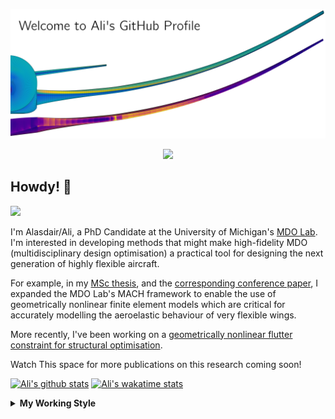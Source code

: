 <!--
# Welcome to Ali's github profile


-->

![banner](https://raw.githubusercontent.com/A-CGray/A-CGray/main/Images/GitHubProfileBanner.png)
<p align='center'>
<a href="https://www.linkedin.com/in/alasdaircgray/"><img height="30" src="https://github.com/WaylonWalker/WaylonWalker/blob/main/icon/linkedin.png?raw=true"></a>
</p>

## Howdy! 👋

![](https://komarev.com/ghpvc/?username=A-CGray&color=blue)

I'm Alasdair/Ali, a PhD Candidate at the University of Michigan's [MDO Lab](http://mdolab.engin.umich.edu).
I'm interested in developing methods that might make high-fidelity MDO (multidisciplinary design optimisation) a practical tool for designing the next generation of highly flexible aircraft.

For example, in my [MSc thesis](http://resolver.tudelft.nl/uuid:1a6b5001-d213-40d9-bc2c-5e831eda527d), and the [corresponding conference paper](https://www.researchgate.net/publication/348242101_Geometrically_Nonlinear_High-fidelity_Aerostructural_Optimization_for_Highly_Flexible_Wings), I expanded the MDO Lab's MACH framework to enable the use of geometrically nonlinear finite element models which are critical for accurately modelling the aeroelastic behaviour of very flexible wings.

More recently, I've been working on a [geometrically nonlinear flutter constraint for structural optimisation](https://www.researchgate.net/publication/357429071_High-Fidelity_Gradient-Based_Wing_Structural_Optimization_Including_a_Geometrically_Nonlinear_Flutter_Constraint).

Watch This space for more publications on this research coming soon!

<!--
**A-CGray/A-CGray** is a ✨ _special_ ✨ repository because its `README.md` (this file) appears on your GitHub profile.

Here are some ideas to get you started:

- 🔭 I’m currently working on ...
- 🌱 I’m currently learning ...
- 👯 I’m looking to collaborate on ...
- 🤔 I’m looking for help with ...
- 💬 Ask me about ...
- 📫 How to reach me: ...
- 😄 Pronouns: ...
- ⚡ Fun fact: ...
-->


[![Ali's github stats](https://github-readme-stats.vercel.app/api?username=A-CGray)](https://github.com/anuraghazra/github-readme-stats)
[![Ali's wakatime stats](https://github-readme-stats.vercel.app/api/wakatime?username=ACGray)](https://github.com/anuraghazra/github-readme-stats)


<details>
  <summary>
    <strong>My Working Style</strong>
  </summary>
  
  <!--START_SECTION:waka-->
![Code Time](http://img.shields.io/badge/Code%20Time-1%2C486%20hrs%2019%20mins-blue)

![Lines of code](https://img.shields.io/badge/From%20Hello%20World%20I%27ve%20Written-11%20Million%20lines%20of%20code-blue)

**I'm an Early 🐤** 

```text
🌞 Morning    85 commits     ████░░░░░░░░░░░░░░░░░░░░░   18.6% 
🌆 Daytime    171 commits    █████████░░░░░░░░░░░░░░░░   37.42% 
🌃 Evening    176 commits    █████████░░░░░░░░░░░░░░░░   38.51% 
🌙 Night      25 commits     █░░░░░░░░░░░░░░░░░░░░░░░░   5.47%

```
📅 **I'm Most Productive on Thursday** 

```text
Monday       62 commits     ███░░░░░░░░░░░░░░░░░░░░░░   13.57% 
Tuesday      68 commits     ███░░░░░░░░░░░░░░░░░░░░░░   14.88% 
Wednesday    65 commits     ███░░░░░░░░░░░░░░░░░░░░░░   14.22% 
Thursday     120 commits    ██████░░░░░░░░░░░░░░░░░░░   26.26% 
Friday       90 commits     █████░░░░░░░░░░░░░░░░░░░░   19.69% 
Saturday     14 commits     ░░░░░░░░░░░░░░░░░░░░░░░░░   3.06% 
Sunday       38 commits     ██░░░░░░░░░░░░░░░░░░░░░░░   8.32%

```


📊 **This Week I Spent My Time On** 

```text
💬 Programming Languages: 
Markdown                 3 hrs 45 mins       ████████████░░░░░░░░░░░░░   47.89% 
TeX                      2 hrs 2 mins        ██████░░░░░░░░░░░░░░░░░░░   26.0% 
Python                   1 hr 54 mins        ██████░░░░░░░░░░░░░░░░░░░   24.36% 
BibTeX                   5 mins              ░░░░░░░░░░░░░░░░░░░░░░░░░   1.11% 
Bash                     2 mins              ░░░░░░░░░░░░░░░░░░░░░░░░░   0.59%

🔥 Editors: 
VS Code                  7 hrs 51 mins       █████████████████████████   100.0%

🐱‍💻 Projects: 
R0                       3 hrs 14 mins       ██████████░░░░░░░░░░░░░░░   41.26% 
FDvADComp                1 hr 57 mins        ██████░░░░░░░░░░░░░░░░░░░   24.95% 
62b0a602752f278f6f1893b1 1 hr 32 mins        █████░░░░░░░░░░░░░░░░░░░░   19.62% 
6241e96ddd61914e8229e996 34 mins             █░░░░░░░░░░░░░░░░░░░░░░░░   7.34% 
mdolab.github.io         31 mins             █░░░░░░░░░░░░░░░░░░░░░░░░   6.63%

💻 Operating System: 
Linux                    7 hrs 51 mins       █████████████████████████   100.0%

```

**I Mostly Code in Python** 

```text
Python                   18 repos            ████████████░░░░░░░░░░░░░   48.65% 
TeX                      8 repos             █████░░░░░░░░░░░░░░░░░░░░   21.62% 
HTML                     3 repos             ██░░░░░░░░░░░░░░░░░░░░░░░   8.11% 
C++                      2 repos             █░░░░░░░░░░░░░░░░░░░░░░░░   5.41% 
Shell                    2 repos             █░░░░░░░░░░░░░░░░░░░░░░░░   5.41%

```


**Timeline**

![Chart not found](https://raw.githubusercontent.com/A-CGray/A-CGray/main/charts/bar_graph.png) 


 Last Updated on 26/06/2022 01:56:37 UTC
<!--END_SECTION:waka-->
</details>
